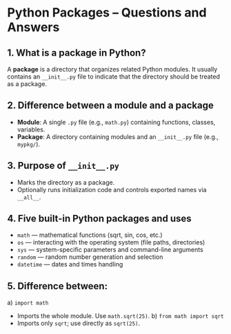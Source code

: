 # Python Packages – Questions and Answers

## 1. What is a package in Python?
A **package** is a directory that organizes related Python modules. It usually contains an `__init__.py` file
to indicate that the directory should be treated as a package.

## 2. Difference between a module and a package
- **Module**: A single `.py` file (e.g., `math.py`) containing functions, classes, variables.
- **Package**: A directory containing modules and an `__init__.py` file (e.g., `mypkg/`).

## 3. Purpose of `__init__.py`
- Marks the directory as a package.
- Optionally runs initialization code and controls exported names via `__all__`.

## 4. Five built-in Python packages and uses
- `math` — mathematical functions (sqrt, sin, cos, etc.)
- `os` — interacting with the operating system (file paths, directories)
- `sys` — system-specific parameters and command-line arguments
- `random` — random number generation and selection
- `datetime` — dates and times handling

## 5. Difference between:
a) `import math`
   - Imports the whole module. Use `math.sqrt(25)`.
b) `from math import sqrt`
   - Imports only `sqrt`; use directly as `sqrt(25)`.
